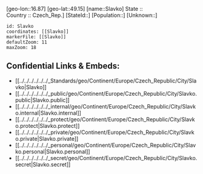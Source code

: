﻿---
location: [49.15,16.87] 
mapzoom: [7,12] 
mapmarker: city 
type: City
tags:
- geo/City


SpocWebEntityId: 34322
isDeleted: false
confidential: public

---
[geo-lon::16.87] 
[geo-lat::49.15] 
[name::Slavko] 
State ::  
Country :: Czech_Rep.] 
[StateId::] 
[Population::] 
[Unknown::] 


```leaflet
id: Slavko
coordinates: [[Slavko]] 
markerFile: [[Slavko]] 
defaultZoom: 11 
maxZoom: 18
```


## Confidential Links & Embeds: 
- [[../../../../../../_Standards/geo/Continent/Europe/Czech_Republic/City/Slavko|Slavko]] 
- [[../../../../../../_public/geo/Continent/Europe/Czech_Republic/City/Slavko.public|Slavko.public]] 
- [[../../../../../../_internal/geo/Continent/Europe/Czech_Republic/City/Slavko.internal|Slavko.internal]] 
- [[../../../../../../_protect/geo/Continent/Europe/Czech_Republic/City/Slavko.protect|Slavko.protect]] 
- [[../../../../../../_private/geo/Continent/Europe/Czech_Republic/City/Slavko.private|Slavko.private]] 
- [[../../../../../../_personal/geo/Continent/Europe/Czech_Republic/City/Slavko.personal|Slavko.personal]] 
- [[../../../../../../_secret/geo/Continent/Europe/Czech_Republic/City/Slavko.secret|Slavko.secret]] 
